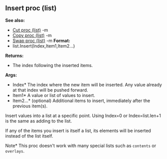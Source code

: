 ## Insert proc (list)
**See also:**
*   [Cut proc (list)](/ref/list/proc/Cut.md) -m
*   [Copy proc (list)](/ref/list/proc/Copy.md) -m
*   [Swap proc (list)](/ref/list/proc/Swap.md) -m<!-- -->
**Format:**
*   list.Insert(Index,Item1,Item2\...)
<!-- -->
**Returns:**
*   The index following the inserted items.
<!-- -->
**Args:**
*   Index* The index where the new item will be inserted. Any value
    already at that index will be pushed forward.
*   Item1* A value or list of values to insert.
*   Item2\...* (optional) Additional items to insert, immediately after
    the previous item(s).


Insert values into a list at a specific point. Using Index=0 or
Index=list.len+1 is the same as adding to the list. 

If any of
the items you insert is itself a list, its elements will be inserted
instead of the list itself. 

Note* This proc doesn\'t work with
many special lists such as `contents` or `overlays`.
